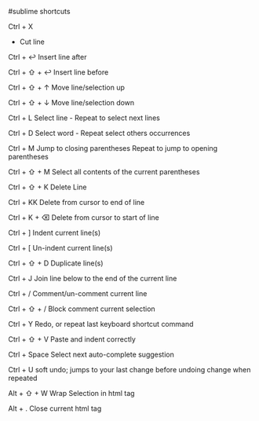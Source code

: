 #sublime shortcuts

Ctrl + X
  - Cut line

Ctrl + ↩        Insert line after

Ctrl + ⇧ + ↩    Insert line before

Ctrl + ⇧ + ↑    Move line/selection up

Ctrl + ⇧ + ↓    Move line/selection down

Ctrl + L        Select line - Repeat to select next lines

Ctrl + D        Select word - Repeat select others occurrences

Ctrl + M        Jump to closing parentheses Repeat to jump to opening parentheses

Ctrl + ⇧ + M    Select all contents of the current parentheses

Ctrl + ⇧ + K    Delete Line

Ctrl + KK       Delete from cursor to end of line

Ctrl + K + ⌫    Delete from cursor to start of line

Ctrl + ]        Indent current line(s)

Ctrl + [        Un-indent current line(s)

Ctrl + ⇧ + D    Duplicate line(s)

Ctrl + J        Join line below to the end of the current line

Ctrl + /        Comment/un-comment current line

Ctrl + ⇧ + /    Block comment current selection

Ctrl + Y        Redo, or repeat last keyboard shortcut command

Ctrl + ⇧ + V    Paste and indent correctly

Ctrl + Space    Select next auto-complete suggestion

Ctrl + U        soft undo; jumps to your last change before undoing change when repeated

Alt + ⇧ + W     Wrap Selection in html tag

Alt + .         Close current html tag
